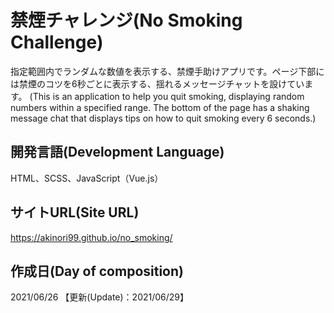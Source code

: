 # 禁煙チャレンジ(No Smoking Challenge)
指定範囲内でランダムな数値を表示する、禁煙手助けアプリです。ページ下部には禁煙のコツを6秒ごとに表示する、揺れるメッセージチャットを設けています。
(This is an application to help you quit smoking, displaying random numbers within a specified range. The bottom of the page has a shaking message chat that displays tips on how to quit smoking every 6 seconds.)


## 開発言語(Development Language)
HTML、SCSS、JavaScript（Vue.js）


## サイトURL(Site URL)
https://akinori99.github.io/no_smoking/


## 作成日(Day of composition)
2021/06/26  【更新(Update)：2021/06/29】
